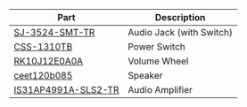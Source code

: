 |Part|Description|
|----|-----------|
|[SJ-3524-SMT-TR](https://www.digikey.com/en/products/detail/cui-devices/SJ-3524-SMT-TR/281298)|Audio Jack (with Switch)|
|[CSS-1310TB](https://www.digikey.com/en/products/detail/nidec-components-corporation/CSS-1310TB/1124215?s=N4IgTCBcDaIMIGUEFoCMBmVAGAKgIUDgCEAXQF8g)|Power Switch|
|[RK10J12E0A0A](https://www.mouser.com/ProductDetail/Alps-Alpine/RK10J12E0A0A?qs=nR5Mw3RKkX43NuPtXzIvHQ%3D%3D)|Volume Wheel|
|[ceet120b085](https://www.sparkfun.com/products/7950)|Speaker|
|[IS31AP4991A-SLS2-TR](https://www.digikey.com/en/products/detail/lumissil-microsystems/IS31AP4991A-SLS2-TR/5319734)|Audio Amplifier|
